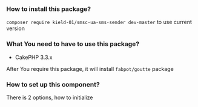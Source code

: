 ### How to install this package?
`composer require kield-01/smsc-ua-sms-sender dev-master` to use current version

### What You need to have to use this package?

-   CakePHP 3.3.x

After You require this package, it will install `fabpot/goutte` package

### How to set up this component?
There is 2 options, how to initialize 
